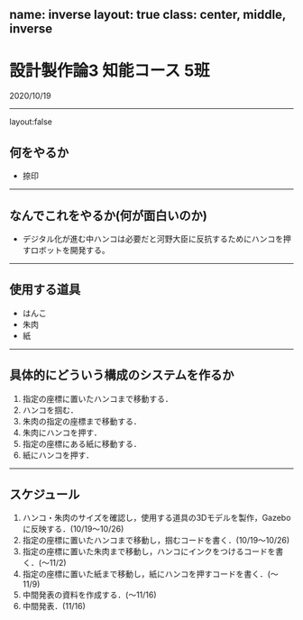 name: inverse
layout: true
class: center, middle, inverse
---
# 設計製作論3 知能コース 5班
2020/10/19  

---
layout:false
##  何をやるか
- 捺印
---
##  なんでこれをやるか(何が面白いのか)
-  デジタル化が進む中ハンコは必要だと河野大臣に反抗するためにハンコを押すロボットを開発する。
---
##  使用する道具
- はんこ
- 朱肉
- 紙
---
##  具体的にどういう構成のシステムを作るか
1.  指定の座標に置いたハンコまで移動する．
2.  ハンコを掴む．
3.  朱肉の指定の座標まで移動する．
4.  朱肉にハンコを押す．
5.  指定の座標にある紙に移動する．
6.  紙にハンコを押す．
---
##  スケジュール
1.  ハンコ・朱肉のサイズを確認し，使用する道具の3Dモデルを製作，Gazeboに反映する．(10/19～10/26)
2.  指定の座標に置いたハンコまで移動し，掴むコードを書く．(10/19～10/26)
3.  指定の座標に置いた朱肉まで移動し，ハンコにインクをつけるコードを書く．(～11/2)
4.  指定の座標に置いた紙まで移動し，紙にハンコを押すコードを書く．(～11/9)
5.  中間発表の資料を作成する．(～11/16)
6.  中間発表．(11/16)